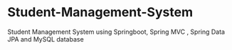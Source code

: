 # Student-Management-System
Student Management System using Springboot, Spring MVC , Spring Data JPA and MySQL database
